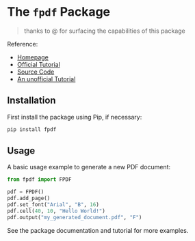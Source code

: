 # The `fpdf` Package

> thanks to @ for surfacing the capabilities of this package

Reference:

  + [Homepage](https://pyfpdf.readthedocs.io/en/latest/)
  + [Official Tutorial](https://pyfpdf.readthedocs.io/en/latest/Tutorial/index.html)
  + [Source Code](https://github.com/reingart/pyfpdf)
  + [An unofficial Tutorial](http://www.blog.pythonlibrary.org/2018/06/05/creating-pdfs-with-pyfpdf-and-python/)

## Installation

First install the package using Pip, if necessary:

```sh
pip install fpdf
```

## Usage

A basic usage example to generate a new PDF document:

```py
from fpdf import FPDF

pdf = FPDF()
pdf.add_page()
pdf.set_font("Arial", "B", 16)
pdf.cell(40, 10, "Hello World!")
pdf.output("my_generated_document.pdf", "F")
```

See the package documentation and tutorial for more examples.
